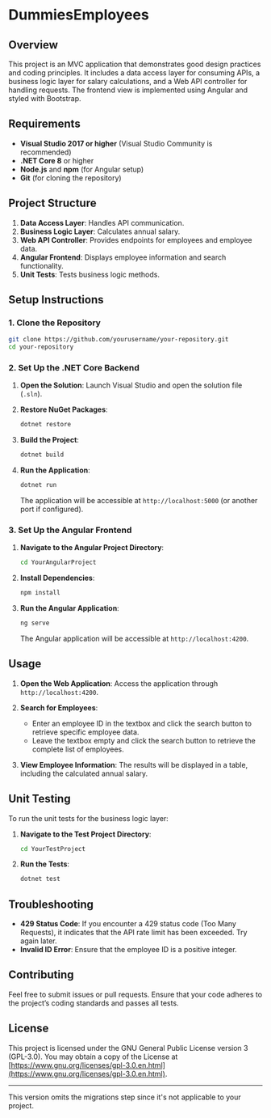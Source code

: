 # DummiesEmployees

## Overview

This project is an MVC application that demonstrates good design practices and coding principles. It includes a data access layer for consuming APIs, a business logic layer for salary calculations, and a Web API controller for handling requests. The frontend view is implemented using Angular and styled with Bootstrap.

## Requirements

- **Visual Studio 2017 or higher** (Visual Studio Community is recommended)
- **.NET Core 8** or higher
- **Node.js** and **npm** (for Angular setup)
- **Git** (for cloning the repository)

## Project Structure

1. **Data Access Layer**: Handles API communication.
2. **Business Logic Layer**: Calculates annual salary.
3. **Web API Controller**: Provides endpoints for employees and employee data.
4. **Angular Frontend**: Displays employee information and search functionality.
5. **Unit Tests**: Tests business logic methods.

## Setup Instructions

### 1. Clone the Repository

```bash
git clone https://github.com/yourusername/your-repository.git
cd your-repository
```

### 2. Set Up the .NET Core Backend

1. **Open the Solution**: Launch Visual Studio and open the solution file (`.sln`).

2. **Restore NuGet Packages**: 
   ```bash
   dotnet restore
   ```

3. **Build the Project**: 
   ```bash
   dotnet build
   ```

4. **Run the Application**: 
   ```bash
   dotnet run
   ```

   The application will be accessible at `http://localhost:5000` (or another port if configured).

### 3. Set Up the Angular Frontend

1. **Navigate to the Angular Project Directory**: 
   ```bash
   cd YourAngularProject
   ```

2. **Install Dependencies**: 
   ```bash
   npm install
   ```

3. **Run the Angular Application**: 
   ```bash
   ng serve
   ```

   The Angular application will be accessible at `http://localhost:4200`.

## Usage

1. **Open the Web Application**: Access the application through `http://localhost:4200`.

2. **Search for Employees**:
   - Enter an employee ID in the textbox and click the search button to retrieve specific employee data.
   - Leave the textbox empty and click the search button to retrieve the complete list of employees.

3. **View Employee Information**: The results will be displayed in a table, including the calculated annual salary.

## Unit Testing

To run the unit tests for the business logic layer:

1. **Navigate to the Test Project Directory**: 
   ```bash
   cd YourTestProject
   ```

2. **Run the Tests**: 
   ```bash
   dotnet test
   ```

## Troubleshooting

- **429 Status Code**: If you encounter a 429 status code (Too Many Requests), it indicates that the API rate limit has been exceeded. Try again later.
- **Invalid ID Error**: Ensure that the employee ID is a positive integer.

## Contributing

Feel free to submit issues or pull requests. Ensure that your code adheres to the project’s coding standards and passes all tests.

## License

This project is licensed under the GNU General Public License version 3 (GPL-3.0). You may obtain a copy of the License at [https://www.gnu.org/licenses/gpl-3.0.en.html](https://www.gnu.org/licenses/gpl-3.0.en.html).

---

This version omits the migrations step since it's not applicable to your project.
